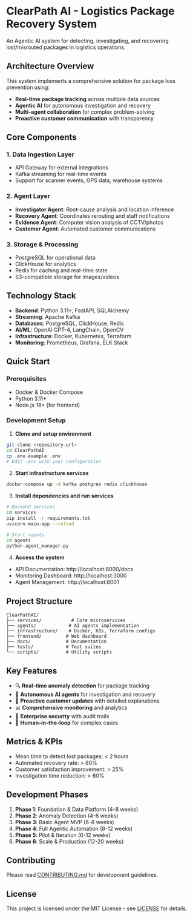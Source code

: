 # ClearPath AI - Logistics Package Recovery System

An Agentic AI system for detecting, investigating, and recovering lost/misrouted packages in logistics operations.

## Architecture Overview

This system implements a comprehensive solution for package loss prevention using:

- **Real-time package tracking** across multiple data sources
- **Agentic AI** for autonomous investigation and recovery
- **Multi-agent collaboration** for complex problem-solving
- **Proactive customer communication** with transparency

## Core Components

### 1. Data Ingestion Layer
- API Gateway for external integrations
- Kafka streaming for real-time events
- Support for scanner events, GPS data, warehouse systems

### 2. Agent Layer
- **Investigator Agent**: Root-cause analysis and location inference
- **Recovery Agent**: Coordinates rerouting and staff notifications
- **Evidence Agent**: Computer vision analysis of CCTV/photos
- **Customer Agent**: Automated customer communications

### 3. Storage & Processing
- PostgreSQL for operational data
- ClickHouse for analytics
- Redis for caching and real-time state
- S3-compatible storage for images/videos

## Technology Stack

- **Backend**: Python 3.11+, FastAPI, SQLAlchemy
- **Streaming**: Apache Kafka
- **Databases**: PostgreSQL, ClickHouse, Redis
- **AI/ML**: OpenAI GPT-4, LangChain, OpenCV
- **Infrastructure**: Docker, Kubernetes, Terraform
- **Monitoring**: Prometheus, Grafana, ELK Stack

## Quick Start

### Prerequisites
- Docker & Docker Compose
- Python 3.11+
- Node.js 18+ (for frontend)

### Development Setup

1. **Clone and setup environment**
```bash
git clone <repository-url>
cd ClearPathAI
cp .env.example .env
# Edit .env with your configuration
```

2. **Start infrastructure services**
```bash
docker-compose up -d kafka postgres redis clickhouse
```

3. **Install dependencies and run services**
```bash
# Backend services
cd services
pip install -r requirements.txt
uvicorn main:app --reload

# Start agents
cd agents
python agent_manager.py
```

4. **Access the system**
- API Documentation: http://localhost:8000/docs
- Monitoring Dashboard: http://localhost:3000
- Agent Management: http://localhost:8001

## Project Structure

```
ClearPathAI/
├── services/           # Core microservices
├── agents/            # AI agents implementation
├── infrastructure/    # Docker, K8s, Terraform configs
├── frontend/         # Web dashboard
├── docs/             # Documentation
├── tests/            # Test suites
└── scripts/          # Utility scripts
```

## Key Features

- 🔍 **Real-time anomaly detection** for package tracking
- 🤖 **Autonomous AI agents** for investigation and recovery
- 📱 **Proactive customer updates** with detailed explanations
- 📊 **Comprehensive monitoring** and analytics
- 🔐 **Enterprise security** with audit trails
- 🎯 **Human-in-the-loop** for complex cases

## Metrics & KPIs

- Mean time to detect lost packages: < 2 hours
- Automated recovery rate: > 80%
- Customer satisfaction improvement: > 25%
- Investigation time reduction: > 60%

## Development Phases

1. **Phase 1**: Foundation & Data Platform (4-8 weeks)
2. **Phase 2**: Anomaly Detection (4-6 weeks)
3. **Phase 3**: Basic Agent MVP (6-8 weeks)
4. **Phase 4**: Full Agentic Automation (8-12 weeks)
5. **Phase 5**: Pilot & Iteration (6-12 weeks)
6. **Phase 6**: Scale & Production (12-20 weeks)

## Contributing

Please read [CONTRIBUTING.md](CONTRIBUTING.md) for development guidelines.

## License

This project is licensed under the MIT License - see [LICENSE](LICENSE) for details.
